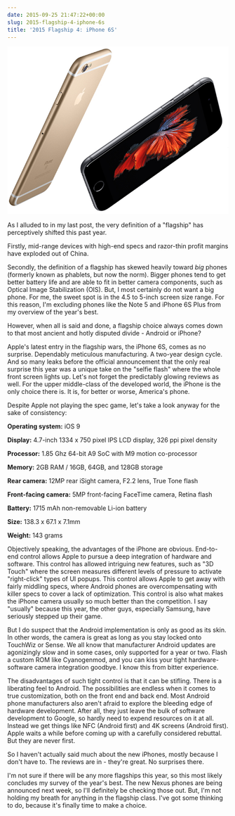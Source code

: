 ```yaml
---
date: 2015-09-25 21:47:22+00:00
slug: 2015-flagship-4-iphone-6s
title: '2015 Flagship 4: iPhone 6S'
---
```


![iphone6s](/images/iphone6s.jpg)

As I alluded to in my last post, the very definition of a "flagship" has perceptively shifted this past year.

Firstly, mid-range devices with high-end specs and razor-thin profit margins have exploded out of China.

Secondly, the definition of a flagship has skewed heavily toward _big_ phones (formerly known as phablets, but now the norm). Bigger phones tend to get better battery life and are able to fit in better camera components, such as Optical Image Stabilization (OIS). <!--more--> But, I most certainly do not want a big phone. For me, the sweet spot is in the 4.5 to 5-inch screen size range. For this reason, I'm excluding phones like the Note 5 and iPhone 6S Plus from my overview of the year's best.

However, when all is said and done, a flagship choice always comes down to that most ancient and hotly disputed divide - Android or iPhone?

Apple's latest entry in the flagship wars, the iPhone 6S, comes as no surprise. Dependably meticulous manufacturing. A two-year design cycle. And so many leaks before the official announcement that the only real surprise this year was a unique take on the "selfie flash" where the whole front screen lights up. Let's not forget the predictably glowing reviews as well. For the upper middle-class of the developed world, the iPhone is the only choice there is. It is, for better or worse, America's phone.

Despite Apple not playing the spec game, let's take a look anyway for the sake of consistency:

**Operating system:** iOS 9

**Display:** 4.7-inch 1334 x 750 pixel IPS LCD display, 326 ppi pixel density

**Processor:** 1.85 Ghz 64-bit A9 SoC with M9 motion co-processor

**Memory:** 2GB RAM / 16GB, 64GB, and 128GB storage

**Rear camera:** 12MP rear iSight camera, F2.2 lens, True Tone flash

**Front-facing camera:** 5MP front-facing FaceTime camera, Retina flash

**Battery:** 1715 mAh non-removable Li-ion battery

**Size:** 138.3 x 67.1 x 7.1mm

**Weight:** 143 grams

Objectively speaking, the advantages of the iPhone are obvious. End-to-end control allows Apple to pursue a deep integration of hardware and software. This control has allowed intriguing new features, such as "3D Touch" where the screen measures different levels of pressure to activate "right-click" types of UI popups. This control allows Apple to get away with fairly middling specs, where Android phones are overcompensating with killer specs to cover a lack of optimization. This control is also what makes the iPhone camera usually so much better than the competition. I say "usually" because this year, the other guys, especially Samsung, have seriously stepped up their game.

But I do suspect that the Android implementation is only as good as its skin. In other words, the camera is great as long as you stay locked onto TouchWiz or Sense. We all know that manufacturer Android updates are agonizingly slow and in some cases, only supported for a year or two. Flash a custom ROM like Cyanogenmod, and you can kiss your tight hardware-software camera integration goodbye. I know this from bitter experience.

The disadvantages of such tight control is that it can be stifling. There is a liberating feel to Android. The possibilities are endless when it comes to true customization, both on the front end and back end. Most Android phone manufacturers also aren't afraid to explore the bleeding edge of hardware development. After all, they just leave the bulk of software development to Google, so hardly need to expend resources on it at all. Instead we get things like NFC (Android first) and 4K screens (Android first). Apple waits a while before coming up with a carefully considered rebuttal. But they are never first.

So I haven't actually said much about the new iPhones, mostly because I don't have to. The reviews are in - they're great. No surprises there.

I'm not sure if there will be any more flagships this year, so this most likely concludes my survey of the year's best. The new Nexus phones are being announced next week, so I'll definitely be checking those out. But, I'm not holding my breath for anything in the flagship class. I've got some thinking to do, because it's finally time to make a choice.
